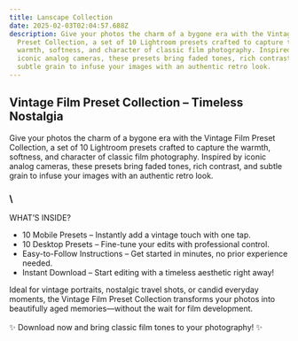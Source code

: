 ```yaml
---
title: Lanscape Collection
date: 2025-02-03T02:04:57.688Z
description: Give your photos the charm of a bygone era with the Vintage Film
  Preset Collection, a set of 10 Lightroom presets crafted to capture the
  warmth, softness, and character of classic film photography. Inspired by
  iconic analog cameras, these presets bring faded tones, rich contrast, and
  subtle grain to infuse your images with an authentic retro look.
---
```

## Vintage Film Preset Collection – Timeless Nostalgia

Give your photos the charm of a bygone era with the Vintage Film Preset Collection, a set of 10 Lightroom presets crafted to capture the warmth, softness, and character of classic film photography. Inspired by iconic analog cameras, these presets bring faded tones, rich contrast, and subtle grain to infuse your images with an authentic retro look.

### \
WHAT’S INSIDE?

* 10 Mobile Presets – Instantly add a vintage touch with one tap.
*  10 Desktop Presets – Fine-tune your edits with professional control.
* Easy-to-Follow Instructions – Get started in minutes, no prior experience needed.
* Instant Download – Start editing with a timeless aesthetic right away!

Ideal for vintage portraits, nostalgic travel shots, or candid everyday moments, the Vintage Film Preset Collection transforms your photos into beautifully aged memories—without the wait for film development.\
\
✨ Download now and bring classic film tones to your photography! ✨